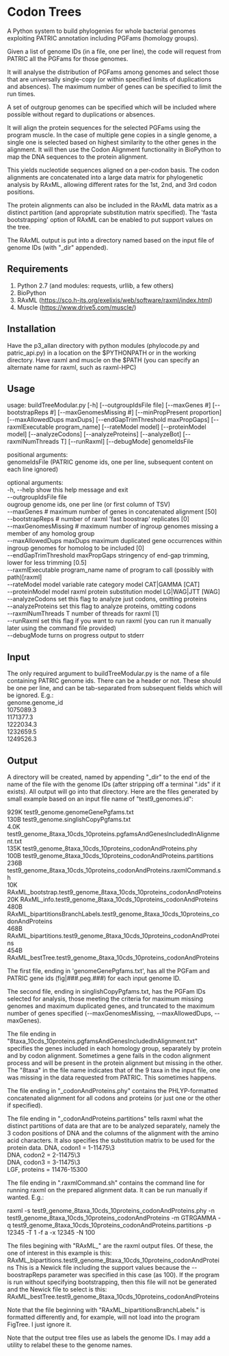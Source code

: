 Codon Trees
==========
A Python system to build phylogenies for whole bacterial genomes exploiting PATRIC annotation including PGFams (homology groups).

Given a list of genome IDs (in a file, one per line), the code will request from PATRIC all the PGFams for those genomes.

It will analyse the distribution of PGFams among genomes and select those that are universally single-copy (or within specified limits of duplications and absences).
The maximum number of genes can be specified to limit the run times.

A set of outgroup genomes can be specified which will be included where possible without regard to duplications or absences.

It will align the protein sequences for the selected PGFams using the program muscle.
In the case of multiple gene copies in a single genome, a single one is selected based on highest similarity to the other genes in the alignment.
It will then use the Codon Alignment functionality in BioPython to map the DNA sequences to the protein alignment. 

This yields nucleotide sequences aligned on a per-codon basis.
The codon alignments are concatenated into a large data matrix for phylogenetic analysis by RAxML, allowing different rates for the 
1st, 2nd, and 3rd codon positions.

The protein alignments can also be included in the RAxML data matrix as a distinct partition (and appropriate substitution matrix specified).
The 'fasta bootstrapping' option of RAxML can be enabled to put support values on the tree.

The RAxML output is put into a directory named based on the input file of genome IDs (with "_dir" appended).

Requirements
------------
1. Python 2.7 (and modules: requests, urllib, a few others)
2. BioPython
3. RAxML (https://sco.h-its.org/exelixis/web/software/raxml/index.html)
4. Muscle (https://www.drive5.com/muscle/)

Installation
------------
Have the p3_allan directory with python modules (phylocode.py and patric_api.py)
in a location on the $PYTHONPATH or in the working directory.
Have raxml and muscle on the $PATH (you can specify an alternate name for raxml, such as raxml-HPC)

Usage
-----
usage: buildTreeModular.py [-h] [--outgroupIdsFile file] [--maxGenes #]
                           [--bootstrapReps #] [--maxGenomesMissing #]
                           [--minPropPresent proportion]
                           [--maxAllowedDups maxDups]
                           [--endGapTrimThreshold maxPropGaps]
                           [--raxmlExecutable program_name]
                           [--rateModel model] [--proteinModel model]
                           [--analyzeCodons] [--analyzeProteins]
                           [--analyzeBot] [--raxmlNumThreads T] [--runRaxml]
                           [--debugMode]
                           genomeIdsFile

positional arguments:  
  genomeIdsFile (PATRIC genome ids, one per line, subsequent content on each line ignored)  

optional arguments:  
  -h, --help            show this help message and exit  
  --outgroupIdsFile file  
                        ougroup genome ids, one per line (or first column of TSV)    
  --maxGenes #          maximum number of genes in concatenated alignment [50]  
  --bootstrapReps #     number of raxml 'fast boostrap' replicates [0]  
  --maxGenomesMissing # maximum number of ingroup genomes missing a member of any homolog group  
  --maxAllowedDups maxDups
                        maximum duplicated gene occurrences within ingroup genomes for homolog to be included [0]  
  --endGapTrimThreshold maxPropGaps
                        stringency of end-gap trimming, lower for less trimming [0.5]  
  --raxmlExecutable program_name
                        name of program to call (possibly with path)[raxml]  
  --rateModel model     variable rate category model CAT|GAMMA [CAT]  
  --proteinModel model  raxml protein substitution model LG|WAG|JTT [WAG]  
  --analyzeCodons       set this flag to analyze just codons, omitting proteins  
  --analyzeProteins     set this flag to analyze proteins, omitting codons  
  --raxmlNumThreads T   number of threads for raxml [1]  
  --runRaxml            set this flag if you want to run raxml (you can run it manually later using the command file provided)  
  --debugMode           turns on progress output to stderr  
                        

Input
-----
The only required argument to buildTreeModular.py is the name of a file containing PATRIC genome ids.
There can be a header or not.
These should be one per line, and can be tab-separated from subsequent fields which will be ignored.
E.g.:  
genome.genome_id  
1075089.3  
1171377.3  
1222034.3  
1232659.5  
1249526.3  

Output
------
A directory will be created, named by appending "_dir" to the end of the name of the file with the genome IDs (after stripping off a terminal ".ids" if it exists).
All output will go into that directory.
Here are the files generated by small example based on an input file name of "test9_genomes.id":

929K	test9_genome.genomeGenePgfams.txt  
130B	test9_genome.singlishCopyPgfams.txt  
4.0K	test9_genome_8taxa_10cds_10proteins.pgfamsAndGenesIncludedInAlignment.txt  
135K	test9_genome_8taxa_10cds_10proteins_codonAndProteins.phy  
100B	test9_genome_8taxa_10cds_10proteins_codonAndProteins.partitions  
236B	test9_genome_8taxa_10cds_10proteins_codonAndProteins.raxmlCommand.sh  
10K	RAxML_bootstrap.test9_genome_8taxa_10cds_10proteins_codonAndProteins  
20K	RAxML_info.test9_genome_8taxa_10cds_10proteins_codonAndProteins  
480B	RAxML_bipartitionsBranchLabels.test9_genome_8taxa_10cds_10proteins_codonAndProteins  
468B	RAxML_bipartitions.test9_genome_8taxa_10cds_10proteins_codonAndProteins  
454B	RAxML_bestTree.test9_genome_8taxa_10cds_10proteins_codonAndProteins  

The first file, ending in 'genomeGenePgfams.txt', has all the PGFam and PATRIC gene ids (fig|###.peg.###) for each input genome ID.

The second file, ending in singlishCopyPgfams.txt, has the PGFam IDs selected for analysis, those meeting the criteria for maximum missing genomes and maximum duplicated genes, and truncated to the maximum number of genes specified (--maxGenomesMissing, --maxAllowedDups, --maxGenes).

The file ending in "8taxa_10cds_10proteins.pgfamsAndGenesIncludedInAlignment.txt" specifies the genes included in each homology group, separately by protein and by codon alignment. Sometimes a gene fails in the codon alignment process and will be present in the protein alignment but missing in the other.
The "8taxa" in the file name indicates that of the 9 taxa in the input file, one was missing in the data requested from PATRIC. This sometimes happens.

The file ending in "_codonAndProteins.phy" contains the PHLYP-formatted concatenated alignment for all codons and proteins (or just one or the other if specified). 

The file ending in "_codonAndProteins.partitions" tells raxml what the distinct partitions of data are that are to be analyzed separately, namely the 3 codon positions of DNA and the columns of the alignment with the amino acid characters. It also specifies the substitution matrix to be used for the protein data.
DNA, codon1 = 1-11475\3  
DNA, codon2 = 2-11475\3  
DNA, codon3 = 3-11475\3  
LGF, proteins = 11476-15300  

The file ending in ".raxmlCommand.sh" contains the command line for running raxml on the prepared alignment data. It can be run manually if wanted. E.g.:

raxml -s test9_genome_8taxa_10cds_10proteins_codonAndProteins.phy -n test9_genome_8taxa_10cds_10proteins_codonAndProteins -m GTRGAMMA -q test9_genome_8taxa_10cds_10proteins_codonAndProteins.partitions -p 12345 -T 1 -f a -x 12345 -N 100

The files begining with "RAxML_" are the raxml output files. Of these, the one of interest in this example is this:
RAxML_bipartitions.test9_genome_8taxa_10cds_10proteins_codonAndProteins
This is a Newick file including the support values because the --boostrapReps parameter was specified in this case (as 100).
If the program is run without specifying bootstrapping, then this file will not be generated and the Newick file to select is this:
RAxML_bestTree.test9_genome_8taxa_10cds_10proteins_codonAndProteins

Note that the file beginning with "RAxML_bipartitionsBranchLabels." is formatted differently and, for example, will not load into the program FigTree. I just ignore it.

Note that the output tree files use as labels the genome IDs. I may add a utility to relabel these to the genome names.

